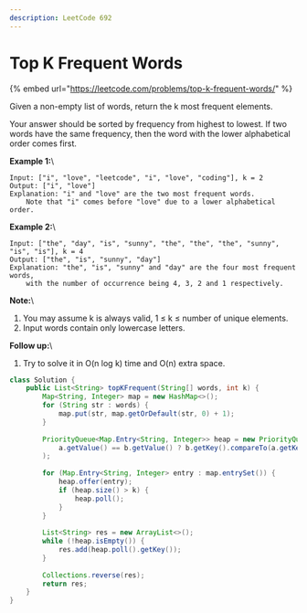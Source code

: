 ```yaml
---
description: LeetCode 692
---
```


# Top K Frequent Words

{% embed url="https://leetcode.com/problems/top-k-frequent-words/" %}



Given a non-empty list of words, return the k most frequent elements.

Your answer should be sorted by frequency from highest to lowest. If two words have the same frequency, then the word with the lower alphabetical order comes first.

**Example 1:**\


```
Input: ["i", "love", "leetcode", "i", "love", "coding"], k = 2
Output: ["i", "love"]
Explanation: "i" and "love" are the two most frequent words.
    Note that "i" comes before "love" due to a lower alphabetical order.
```

**Example 2:**\


```
Input: ["the", "day", "is", "sunny", "the", "the", "the", "sunny", "is", "is"], k = 4
Output: ["the", "is", "sunny", "day"]
Explanation: "the", "is", "sunny" and "day" are the four most frequent words,
    with the number of occurrence being 4, 3, 2 and 1 respectively.
```

**Note:**\


1. You may assume k is always valid, 1 ≤ k ≤ number of unique elements.
2. Input words contain only lowercase letters.

**Follow up:**\


1. Try to solve it in O(n log k) time and O(n) extra space.

```java
class Solution {
    public List<String> topKFrequent(String[] words, int k) {
        Map<String, Integer> map = new HashMap<>();
        for (String str : words) {
            map.put(str, map.getOrDefault(str, 0) + 1);
        }
        
        PriorityQueue<Map.Entry<String, Integer>> heap = new PriorityQueue<>((a, b) -> 
            a.getValue() == b.getValue() ? b.getKey().compareTo(a.getKey()) : a.getValue() - b.getValue()
        );
        
        for (Map.Entry<String, Integer> entry : map.entrySet()) {
            heap.offer(entry);
            if (heap.size() > k) {
                heap.poll();
            }
        }
        
        List<String> res = new ArrayList<>();
        while (!heap.isEmpty()) {
            res.add(heap.poll().getKey());
        }
        
        Collections.reverse(res);
        return res;
    }
}
```
